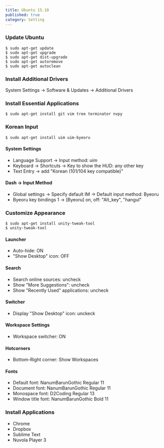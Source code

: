 ```yaml
---
title: Ubuntu 15.10
published: true
category: Setting
---
```

### Update Ubuntu
```
$ sudo apt-get update
$ sudo apt-get upgrade
$ sudo apt-get dist-upgrade
$ sudo apt-get autoremove
$ sudo apt-get autoclean
```

### Install Additional Drivers
System Settings -> Software & Updates -> Additional Drivers

### Install Essential Applications
```
$ sudo apt-get install git vim tree terminator nvpy
```

### Korean Input
```
$ sudo apt-get install uim uim-byeoru
```

#### System Settings
- Language Support -> Input method: uim
- Keyboard -> Shortcuts -> Key to show the HUD: any other key
- Text Entry -> add "Korean (101/104 key compatible)"

#### Dash -> Input Method
- Global settings -> Specify default IM -> Default input method: Byeoru
- Byeoru key bindings 1 -> \[Byeoru\] on, off: "Alt_key", "hangul"

### Customize Appearance
```
$ sudo apt-get install unity-tweak-tool
$ unity-tweak-tool
```

#### Launcher
- Auto-hide: ON
- "Show Desktop" icon: OFF

#### Search
- Search online sources: uncheck
- Show "More Suggestions": uncheck
- Show "Recently Used" applications: uncheck 

#### Switcher
- Display "Show Desktop" icon: unckeck

#### Workspace Settings
- Workspace switcher: ON

#### Hotcorners
- Bottom-Right corner: Show Workspaces

#### Fonts
- Default font: NanumBarunGothic Regular 11
- Document font: NanumBarunGothic Regular 11
- Monospace font: D2Coding Regular 13
- Window title font: NanumBarunGothic Bold 11

### Install Applications
- Chrome
- Dropbox
- Sublime Text
- Nuvola Player 3
